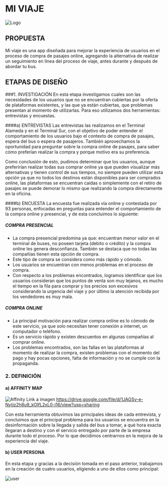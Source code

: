 # MI VIAJE

![Logo](https://i.imgur.com/iUO4q5k.png)

## PROPUESTA
Mi viaje es una app diseñada para mejorar la experiencia de usuarios en el proceso de compra de pasajes online, agregando la alternativa de realizar un seguimiento en línea del proceso de viaje, antes durante y después de abordar tu bus.

## ETAPAS DE DISEÑO

###1.	INVESTIGACIÓN
En esta etapa investigamos cuales son las necesidades de los usuarios que no se encuentran cubiertas por la oferta de plataformas existentes, y las que ya están cubiertas, que problemas presentan al momento de utilizarlas. Para eso utilizamos dos herramientas: entrevistas y encuestas.

####a)	ENTREVISTAS
Las entrevistas las realizamos en el Terminal Alameda y en el Terminal Sur, con el objetivo de poder entender el comportamiento de los usuarios bajo el contexto de compra de pasajes, espera del bus o espera de pasajeros. También aprovechamos la oportunidad para preguntar sobre la compra online de pasajes, para saber cómo preferían realizar la compra y porque motivo era su preferencia. 

Como conclusión de esto, pudimos determinar que los usuarios, aunque preferirían realizar todas sus comprar online ya que pueden visualizar más alternativas y tienen control de sus tiempos, no siempre pueden utilizar esta opción ya que no todos los destinos están disponibles para ser comprados online, las plataformas se encuentran caídas o simplemente con el retiro de pasajes se puede demorar lo mismo que realizando la compra directamente en la oficina.

####b)	ENCUESTA
La encuesta fue realizada vía online y contestada por 93 personas, enfocadas en preguntas para entender el comportamiento de la compra online y presencial, y de esta concluimos lo siguiente:

##### COMPRA PRESENCIAL
- La compra presencial predomina ya que: encuentran menor valor en el terminal de buses, no poseen tarjeta (debito o crédito) y la compra online les genera desconfianza. También se destaca que no todas las compañías tienen esta opción de compra. 
- Este tipo de compra se considera como más rápido y cómodo.
- Los usuarios se encuentran con menos problemas en el proceso de compra.
- Con respecto a los problemas encontrados, logramos identificar que los usuarios consideran que los puntos de venta son muy lejanos, es mucho el tiempo en la fila para comprar y los precios son excesivos considerando la urgencia del viaje y por último la atención recibida por los vendedores es muy mala.

##### COMPRA ONLINE
- La principal motivación para realizar compra online es lo cómodo de este servicio, ya que solo necesitan tener conexión a internet, un computador o teléfono.
- Es un servicio rápido y existen descuentos en algunas compañías al comprar online. 
- Los problemas encontrados, son las fallas en las plataformas al momento de realizar la compra, existen problemas con el momento del pago y hay pocas opciones, falta de información y no se cumple con la propaganda.

### 2. DEFINICIÓN

#### a) AFFINITY MAP
![Affinity]( https://i.imgur.com/DWbFyor.jpg%7D)
Link a imagen https://drive.google.com/file/d/1JAGSv-e-Nytjz2h8u9_kOlfL2xL0-i16/view?usp=sharing

Con esta herramienta obtuvimos las principales ideas de cada entrevista, y concluimos que el principal problema para los usuarios se encuentra en la desinformación sobre la llegada y salida del bus a tomar, a qué hora exacta llegaran a destino y con el servicio entregado por parte de la empresa durante todo el proceso. Por lo que decidimos centrarnos en la mejora de la experiencia del viaje.

#### b)	USER PERSONA
En esta etapa y gracias a la decisión tomada en el paso anterior, trabajamos en la creación de cuatro usuarios, eligiendo a uno de ellos como principal:

![user](https://i.imgur.com/UwzpEAj.png)






